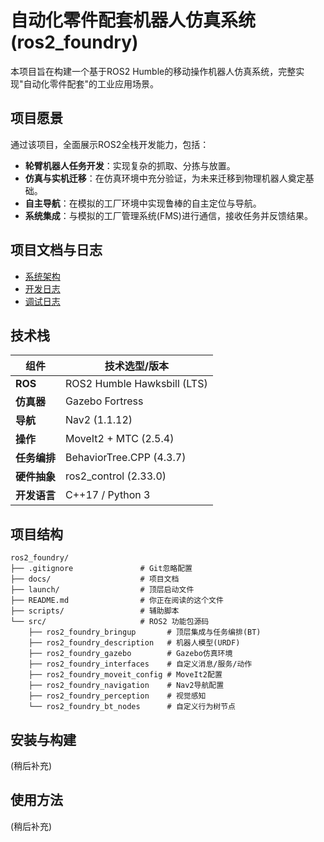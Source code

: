 # 自动化零件配套机器人仿真系统 (ros2_foundry)

本项目旨在构建一个基于ROS2 Humble的移动操作机器人仿真系统，完整实现"自动化零件配套"的工业应用场景。

## 项目愿景

通过该项目，全面展示ROS2全栈开发能力，包括：
- **轮臂机器人任务开发**：实现复杂的抓取、分拣与放置。
- **仿真与实机迁移**：在仿真环境中充分验证，为未来迁移到物理机器人奠定基础。
- **自主导航**：在模拟的工厂环境中实现鲁棒的自主定位与导航。
- **系统集成**：与模拟的工厂管理系统(FMS)进行通信，接收任务并反馈结果。

## 项目文档与日志

* [系统架构](doc/architecture.md)
* [开发日志](doc/DevelopLog.md)
* [调试日志](doc/DebugLog.md)

## 技术栈

| 组件         | 技术选型/版本             |
|--------------|---------------------------|
| **ROS** | ROS2 Humble Hawksbill (LTS) |
| **仿真器** | Gazebo Fortress           |
| **导航** | Nav2 (1.1.12)             |
| **操作** | MoveIt2 + MTC (2.5.4)     |
| **任务编排** | BehaviorTree.CPP (4.3.7)  |
| **硬件抽象** | ros2_control (2.33.0)     |
| **开发语言** | C++17 / Python 3          |

## 项目结构

```
ros2_foundry/
├── .gitignore               # Git忽略配置
├── docs/                    # 项目文档
├── launch/                  # 顶层启动文件
├── README.md                # 你正在阅读的这个文件
├── scripts/                 # 辅助脚本
└── src/                     # ROS2 功能包源码
    ├── ros2_foundry_bringup       # 顶层集成与任务编排(BT)
    ├── ros2_foundry_description   # 机器人模型(URDF)
    ├── ros2_foundry_gazebo        # Gazebo仿真环境
    ├── ros2_foundry_interfaces    # 自定义消息/服务/动作
    ├── ros2_foundry_moveit_config # MoveIt2配置
    ├── ros2_foundry_navigation    # Nav2导航配置
    ├── ros2_foundry_perception    # 视觉感知
    └── ros2_foundry_bt_nodes      # 自定义行为树节点
```

## 安装与构建
(稍后补充)

## 使用方法
(稍后补充)
